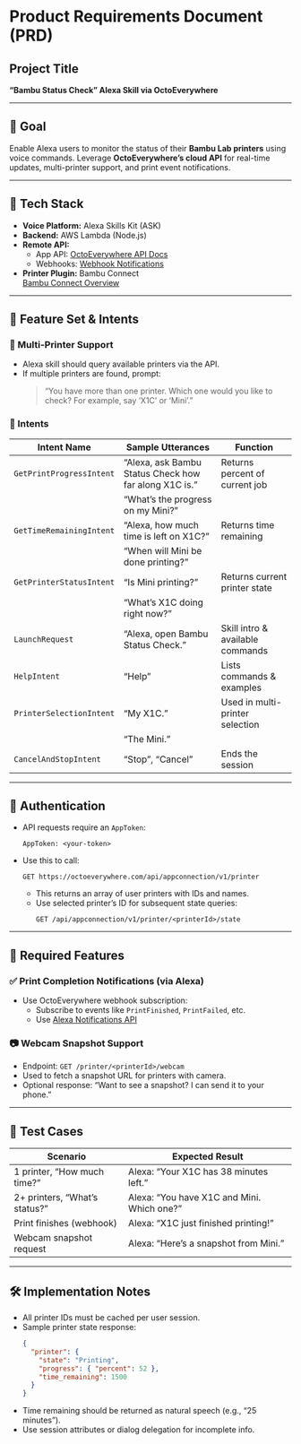 # Product Requirements Document (PRD)

## Project Title
**“Bambu Status Check” Alexa Skill via OctoEverywhere**

---

## 🧭 Goal

Enable Alexa users to monitor the status of their **Bambu Lab printers** using voice commands. Leverage **OctoEverywhere’s cloud API** for real-time updates, multi-printer support, and print event notifications.

---

## 📡 Tech Stack

- **Voice Platform:** Alexa Skills Kit (ASK)
- **Backend:** AWS Lambda (Node.js)
- **Remote API:**  
  - App API: [OctoEverywhere API Docs](https://octoeverywhere.stoplight.io/docs/octoeverywhere-api-docs)  
  - Webhooks: [Webhook Notifications](https://docs.octoeverywhere.com/webhook-notifications/)  
- **Printer Plugin:** Bambu Connect  
  [Bambu Connect Overview](https://blog.octoeverywhere.com/bambu-connect-level-up-your-bambu-lab-3d-printer/)

---

## 🧩 Feature Set & Intents

### 🔄 Multi-Printer Support

- Alexa skill should query available printers via the API.
- If multiple printers are found, prompt:
  > “You have more than one printer. Which one would you like to check? For example, say ‘X1C’ or ‘Mini’.”

### 🎯 Intents

| Intent Name             | Sample Utterances                                                | Function                          |
|-------------------------|------------------------------------------------------------------|-----------------------------------|
| `GetPrintProgressIntent`| “Alexa, ask Bambu Status Check how far along X1C is.”           | Returns percent of current job   |
|                         | “What’s the progress on my Mini?”                               |                                   |
| `GetTimeRemainingIntent`| “Alexa, how much time is left on X1C?”                          | Returns time remaining           |
|                         | “When will Mini be done printing?”                              |                                   |
| `GetPrinterStatusIntent`| “Is Mini printing?”                                              | Returns current printer state    |
|                         | “What’s X1C doing right now?”                                   |                                   |
| `LaunchRequest`         | “Alexa, open Bambu Status Check.”                               | Skill intro & available commands |
| `HelpIntent`            | “Help”                                                           | Lists commands & examples        |
| `PrinterSelectionIntent`| “My X1C.”                                                        | Used in multi-printer selection  |
|                         | “The Mini.”                                                     |                                   |
| `CancelAndStopIntent`   | “Stop”, “Cancel”                                                 | Ends the session                 |

---

## 🔐 Authentication

- API requests require an `AppToken`:
  ```
  AppToken: <your-token>
  ```
- Use this to call:
  ```
  GET https://octoeverywhere.com/api/appconnection/v1/printer
  ```
  - This returns an array of user printers with IDs and names.
  - Use selected printer’s ID for subsequent state queries:
    ```
    GET /api/appconnection/v1/printer/<printerId>/state
    ```

---

## 📢 Required Features

### ✅ Print Completion Notifications (via Alexa)

- Use OctoEverywhere webhook subscription:
  - Subscribe to events like `PrintFinished`, `PrintFailed`, etc.
  - Use [Alexa Notifications API](https://developer.amazon.com/en-US/docs/alexa/smarthome/developer-notifications-for-smart-home-skills.html)

### 📷 Webcam Snapshot Support

- Endpoint: `GET /printer/<printerId>/webcam`
- Used to fetch a snapshot URL for printers with camera.
- Optional response: “Want to see a snapshot? I can send it to your phone.”

---

## 🧪 Test Cases

| Scenario                       | Expected Result                               |
|--------------------------------|-----------------------------------------------|
| 1 printer, “How much time?”    | Alexa: “Your X1C has 38 minutes left.”       |
| 2+ printers, “What’s status?”  | Alexa: “You have X1C and Mini. Which one?”   |
| Print finishes (webhook)       | Alexa: “X1C just finished printing!”         |
| Webcam snapshot request        | Alexa: “Here’s a snapshot from Mini.”        |

---

## 🛠 Implementation Notes

- All printer IDs must be cached per user session.
- Sample printer state response:
  ```json
  {
    "printer": {
      "state": "Printing",
      "progress": { "percent": 52 },
      "time_remaining": 1500
    }
  }
  ```
- Time remaining should be returned as natural speech (e.g., “25 minutes”).
- Use session attributes or dialog delegation for incomplete info.